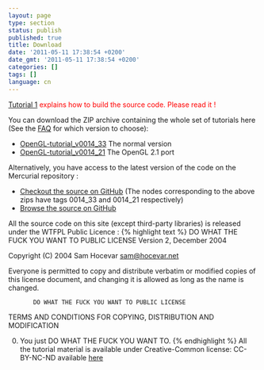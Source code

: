 ```yaml
---
layout: page
type: section
status: publish
published: true
title: Download
date: '2011-05-11 17:38:54 +0200'
date_gmt: '2011-05-11 17:38:54 +0200'
categories: []
tags: []
language: cn
---
```


<span style="color: #ff0000;">[Tutorial 1](http://www.opengl-tutorial.org/beginners-tutorials/tutorial-1-opening-a-window/) explains how to build the source code. Please read it !</span>

You can download the ZIP archive containing the whole set of tutorials here (See the [FAQ](http://www.opengl-tutorial.org/miscellaneous/faq/) for which version to choose):

* [OpenGL-tutorial_v0014_33]({{site.baseurl}}/assets/images/TODO/OpenGL-tutorial_v0014_33.zip) The normal version
* [OpenGL-tutorial_v0014_21]({{site.baseurl}}/assets/images/TODO/OpenGL-tutorial_v0014_21.zip) The OpenGL 2.1 port

Alternatively, you have access to the latest version of the code on the Mercurial repository :

* [Checkout the source on GitHub](https://github.com/Whiteseeker/opengl-tutorials) (The nodes corresponding to the above zips have tags 0014_33 and 0014_21 respectively)
* [Browse the source on GitHub](https://github.com/Whiteseeker/opengl-tutorials)

All the source code on this site (except third-party libraries) is released under the WTFPL Public Licence :
{% highlight text %}
           DO WHAT THE FUCK YOU WANT TO PUBLIC LICENSE
                   Version 2, December 2004

Copyright (C) 2004 Sam Hocevar <sam@hocevar.net>

Everyone is permitted to copy and distribute verbatim or modified
copies of this license document, and changing it is allowed as long
as the name is changed.

           DO WHAT THE FUCK YOU WANT TO PUBLIC LICENSE
  TERMS AND CONDITIONS FOR COPYING, DISTRIBUTION AND MODIFICATION

 0. You just DO WHAT THE FUCK YOU WANT TO.
{% endhighlight %}
All the tutorial material is available under Creative-Common license: CC-BY-NC-ND available [here](http://creativecommons.org/licenses/by-nc-nd/3.0/fr/deed.en)
